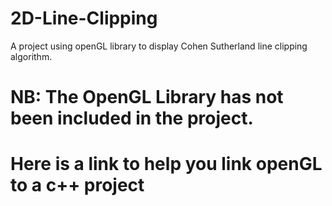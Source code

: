 # 2D-Line-Clipping
A project using openGL library to display Cohen Sutherland line clipping algorithm.
# NB: The OpenGL Library has not been included in the project.
# Here is a link to help you link openGL to a c++ project
